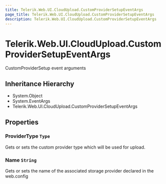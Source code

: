 ```yaml
---
title: Telerik.Web.UI.CloudUpload.CustomProviderSetupEventArgs
page_title: Telerik.Web.UI.CloudUpload.CustomProviderSetupEventArgs
description: Telerik.Web.UI.CloudUpload.CustomProviderSetupEventArgs
---
```


# Telerik.Web.UI.CloudUpload.CustomProviderSetupEventArgs

CustomProviderSetup event arguments

## Inheritance Hierarchy

* System.Object
* System.EventArgs
* Telerik.Web.UI.CloudUpload.CustomProviderSetupEventArgs

## Properties

###  ProviderType `Type`

Gets or sets the custom provider type which will be used for upload.

###  Name `String`

Gets or sets the name of the associated storage provider declared in the web.config

